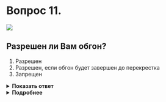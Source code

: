 # Вопрос 11.

![](https://s.drom.ru/i24228/pdd/tickets/2016/1543885552.jpg)

## Разрешен ли Вам обгон?

1. Разрешен
2. Разрешен, если обгон будет завершен до перекрестка
3. Запрещен

<details>
<summary><b>Показать ответ</b></summary>
Правильный ответ: 1
</details>
<details>
<summary><b>Подробнее</b></summary>
Обгон запрещён на равнозначных перекрёстках. Вы же, согласно знаку 2.3.1 «Пересечение со второстепенной дорогой», двигаетесь по направлению главной дороги. Можете совершить обгон.
(«Дорожные знаки», пункт 11.4 ПДД)
</details>